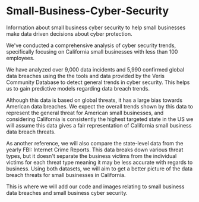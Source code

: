 # Small-Business-Cyber-Security
Information about small business cyber security to help small businesses make data driven decisions about cyber protection. 

We've conducted a comprehensive analysis of cyber security trends, specifically focusing on California small businesses with less than 100 employees. 

We have analyzed over 9,000 data incidents and 5,990 confirmed global data breaches using the the tools and data provided by the Veris Community Database to detect general trends in cyber security. This helps us to gain 
predictive models regarding data breach trends. 

Although this data is based on global threats, it has a large bias towards American data breaches. We expect the overall trends shown by this data to represent the general threat for American small businesses, and considering California is consistently the highest targeted state in the US we will assume this data gives a fair representation of California small business data breach threats. 

As another reference, we will also compare the state-level data from the yearly FBI: Internet Crime Reports. This data breaks down various threat types, but it doesn't separate the business victims from the individual victims for each threat type meaning it may be less accurate with regards to business. Using both datasets, we will aim to get a better picture of the data breach threats for small businesses in California.

This is where we will add our code and images relating to small business data breaches and small business cyber security. 


